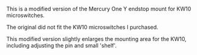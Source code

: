 This is a modified version of the Mercury One Y endstop mount for KW10 microswitches. 

The original did not fit the KW10 microswitches I purchased. 

This modified version slightly enlarges the mounting area for the KW10, including adjusting the pin and small 'shelf'.
